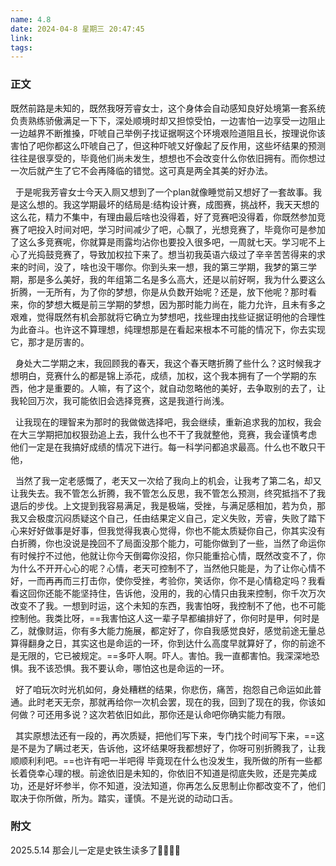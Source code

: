 ```yaml
---
name: 4.8
date: 2024-04-8 星期三 20:47:45
link: 
tags:
---
```

### 正文
既然前路是未知的，既然我呀芳睿女士，这个身体会自动感知良好处境第一套系统负责熟练骄傲满足一下下，深处顺境时却又担惊受怕，一边害怕一边享受一边阻止一边越界不断推搡，吓唬自己举例子找证据啊这个环境艰险道阻且长，按理说你该害怕了吧你都这么吓唬自己了，但这种吓唬又好像起了反作用，这些坏结果的预测往往是很享受的，毕竟他们尚未发生，想想也不会改变什么你依旧拥有。而你想过一次后就产生了它不会再降临的错觉。这可真是两全其美的好办法。

  于是呢我芳睿女士今天入厕又想到了一个plan就像睡觉前又想好了一套故事。我是这么想的。我这学期最坏的结局是:结构设计赛，成图赛，挑战杯，我天天想的这么花，精力不集中，有理由最后啥也没得着，好了竞赛吧没得着，你既然参加竞赛了吧投入时间对吧，学习时间减少了吧，心飘了，光想竞赛了，毕竟你可是参加了这么多竞赛呢，你就算是雨露均沾你也要投入很多吧，一周就七天。学习呢不上心了光捣鼓竞赛了，导致加权拉下来了。想当初我英语六级过了辛辛苦苦得来的求来的时间，没了，啥也没干哪你。你到头来一想，我的第三学期，我梦的第三学期，那是多么美好，我的年组第二名是多么高大，还是以前好啊，我为什么要这么折腾，一无所有，为了你的梦想，你是从负数开始呢？还是，放下他呢？那时看来，你的梦想大概是前三学期的梦想，因为那时能力尚在，能力允许，且未有多之艰难，觉得既然有机会那就将它确立为梦想吧，找些理由找些证据证明他的合理性为此奋斗。也许这不算理想，纯理想那是在看起来根本不可能的情况下，你去实现它，那才是厉害的。

  身处大二学期之末，我回顾我的春天，我这个春天瞎折腾了些什么？这时候我才想明白，竞赛什么的都是锦上添花，成绩，加权，这个我本拥有了一个学期的东西，他才是重要的。人嘛，有了这个，就自动忽略他的美好，去争取别的去了，让我轮回万次，我可能依旧会选择竞赛，这是我道行尚浅。

  让我现在的理智来为那时的我做做选择吧，我会继续，重新追求我的加权，我会在大三学期把加权狠劲追上去，我什么也不干了我就整他，竞赛，我会谨慎考虑 他们一定是在我搞好成绩的情况下进行。每一科学问都追求最高。什么也不敢只干他，

  当然了我一定老感慨了，老天又一次给了我向上的机会，让我考了第二名，却又让我失去。我不管怎么折腾，我不管怎么反思，我不管怎么预测，终究抵挡不了我退后的步伐。上文提到我容易满足，我是极端，受挫，与满足感相加，若为负，那我又会极度沉闷质疑这个自己，任由结果定义自己，定义失败，芳睿，失败了踏下心来好好做事是好事，但我觉得我衷心觉得，你也不能太质疑你自己，你其实没有白折腾，你也没说是挽回不了局面没那个能力，可能你做到了一些，当然了命运你有时候拧不过他，他就让你今天倒霉你没招，你只能重拾心情，既然改变不了，你为什么不开开心心的呢？心情，老天可控制不了，当然他只能是，为了让你心情不好，一而再再而三打击你，使你受挫，考验你，笑话你，你不是心情稳定吗？我看看这回你还能不能坚持住，告诉他，没用的，我的心情只由我来控制，你千次万次改变不了我。一想到时运，这个未知的东西，我害怕呀，我控制不了他，也不可能控制他。我类比呀，==我害怕这人这一辈子早都编排好了，你何时是甲，何时是乙，就像财运，你有多大能力施展，都定好了，你自我感觉良好，感觉前途无量总算得翻身之日，其实这也是命运的一环，你到达什么高度早就算好了，你的前途不是无限的，它已被规定。==多吓人啊。吓人。害怕。我一直都害怕。我深深地恐惧。我不该恐惧。我不要认命，哪怕这也是命运的一环。

  好了咱玩次时光机如何，身处糟糕的结果，你悲伤，痛苦，抱怨自己命运如此普通。此时老天无奈，那就再给你一次机会罢，现在的我，回到了现在的我，你该如何做？可还用多说？这次若依旧如此，那你还是认命吧你确实能力有限。

  其实原想法还有一段的，再次质疑，把他们写下来，专门找个时间写下来，==这是不是为了瞒过老天，告诉他，这坏结果呀我都想好了，你呀可别折腾我了，让我顺顺利利吧。==也许有吧一半吧得 毕竟现在什么也没发生，我所做的所有一些都长着侥幸心理的根。前途依旧是未知的，你依旧不知道是彻底失败，还是完美成功，还是好坏参半，你不知道，没法知道，你再怎么反思制止你都改变不了，他们取决于你所做，所为。踏实，谨慎。不是光说的动动口舌。





### 附文
2025.5.14
那会儿一定是史铁生读多了🧐🧐🧐🧐